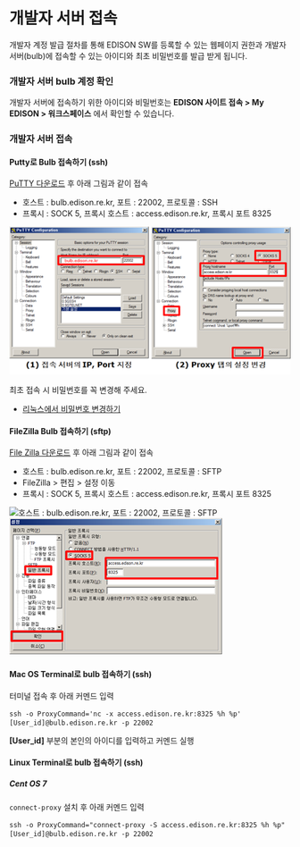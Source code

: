 


# 개발자 서버 접속

개발자 계정 발급 절차를 통해 EDISON SW를 등록할 수 있는 웹페이지 권한과 개발자 서버(bulb)에 접속할 수 있는 아이디와 최초 비밀번호를 발급 받게 됩니다.

### 개발자 서버 bulb 계정 확인

개발자 서버에 접속하기 위한 아이디와 비밀번호는 **EDISON 사이트 접속 > My EDISON > 워크스페이스** 에서 확인할 수 있습니다.


### 개발자 서버 접속

#### Putty로 Bulb 접속하기 (ssh)


[PuTTY 다운로드](http://www.chiark.greenend.org.uk/~sgtatham/putty/download.html) 후 아래 그림과 같이 접속

- 호스트 : bulb.edison.re.kr, 포트 : 22002, 프로토콜 : SSH
- 프록시 : SOCK 5, 프록시 호스트 : access.edison.re.kr, 프록시 포트 8325

![Putty로 Bulb 접속하기 (ssh)](../asset/image/02/noname01.png)

최초 접속 시 비밀번호를 꼭 변경해 주세요.

- [리눅스에서 비밀번호 변경하기](https://www.linux.co.kr/home/lecture/index.php?cateNo=&secNo=&theNo=&leccode=247)


#### FileZilla Bulb 접속하기 (sftp)

[File Zilla 다운로드](https://filezilla-project.org/) 후 아래 그림과 같이 접속
- 호스트 : bulb.edison.re.kr, 포트 : 22002, 프로토콜 : SFTP
- FileZilla > 편집 > 설정 이동
 - 프록시 : SOCK 5, 프록시 호스트 : access.edison.re.kr, 프록시 포트 8325


![호스트 : bulb.edison.re.kr, 포트 : 22002, 프로토콜 : SFTP
](../asset/image/02/noname02.png)
![프록시 : SOCK 5, 프록시 호스트 : access.edison.re.kr, 프록시 포트 8325](../asset/image/02/noname03.png)



#### Mac OS Terminal로 bulb 접속하기  (ssh)

터미널 접속 후 아래 커멘드 입력

```
ssh -o ProxyCommand='nc -x access.edison.re.kr:8325 %h %p' [User_id]@bulb.edison.re.kr -p 22002
```
**[User_id]** 부분의 본인의 아이디를 입력하고 커멘드 실행

#### Linux Terminal로 bulb 접속하기  (ssh)

##### Cent OS 7
```connect-proxy``` 설치 후 아래 커멘드 입력
```
ssh -o ProxyCommand="connect-proxy -S access.edison.re.kr:8325 %h %p" [User_id]@bulb.edison.re.kr -p 22002
```
